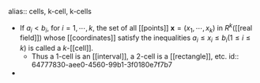 alias:: cells, k-cell, k-cells

- If $a_i< b_i$, for $i =1, \cdots, k$, the set of all [[points]] $\mathbf{x} = (x_1, \cdots, x_k)$ in $R^k$([[real field]]) whose [[coordinates]] satisfy the inequalities $a_i\le x_i\le b_i (1\le i \le k)$ is called a $k$-[[cell]].
	- Thus a $1$-cell is an [[interval]], a $2$-cell is a [[rectangle]], etc.
	  id:: 64777830-aee0-4560-99b1-3f0180e7f7b7
-